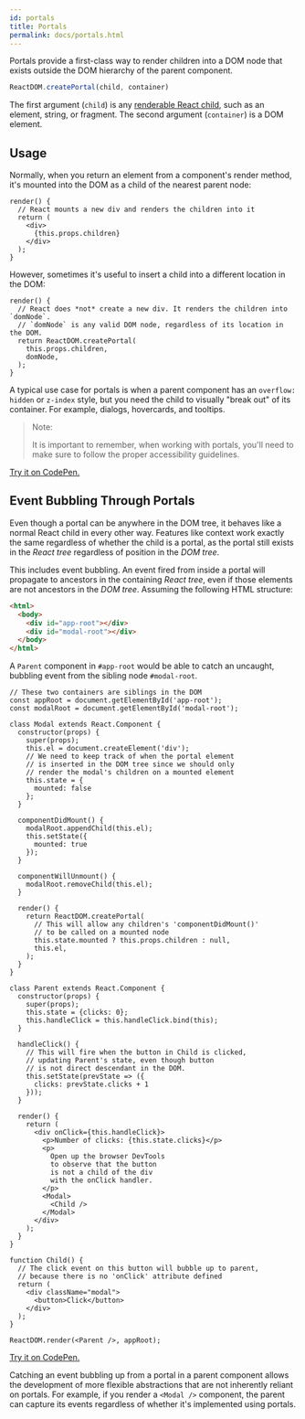 ```yaml
---
id: portals
title: Portals
permalink: docs/portals.html
---
```


Portals provide a first-class way to render children into a DOM node that exists outside the DOM hierarchy of the parent component.

```js
ReactDOM.createPortal(child, container)
```

The first argument (`child`) is any [renderable React child](/docs/react-component.html#render), such as an element, string, or fragment. The second argument (`container`) is a DOM element.

## Usage

Normally, when you return an element from a component's render method, it's mounted into the DOM as a child of the nearest parent node:

```js{4,6}
render() {
  // React mounts a new div and renders the children into it
  return (
    <div>
      {this.props.children}
    </div>
  );
}
```

However, sometimes it's useful to insert a child into a different location in the DOM:

```js{6}
render() {
  // React does *not* create a new div. It renders the children into `domNode`.
  // `domNode` is any valid DOM node, regardless of its location in the DOM.
  return ReactDOM.createPortal(
    this.props.children,
    domNode,
  );
}
```

A typical use case for portals is when a parent component has an `overflow: hidden` or `z-index` style, but you need the child to visually "break out" of its container. For example, dialogs, hovercards, and tooltips.

> Note:
>
> It is important to remember, when working with portals, you'll need to make sure to follow the proper accessibility guidelines.

[Try it on CodePen.](https://codepen.io/gaearon/pen/yzMaBd)

## Event Bubbling Through Portals

Even though a portal can be anywhere in the DOM tree, it behaves like a normal React child in every other way. Features like context work exactly the same regardless of whether the child is a portal, as the portal still exists in the *React tree* regardless of position in the *DOM tree*.

This includes event bubbling. An event fired from inside a portal will propagate to ancestors in the containing *React tree*, even if those elements are not ancestors in the *DOM tree*. Assuming the following HTML structure:

```html
<html>
  <body>
    <div id="app-root"></div>
    <div id="modal-root"></div>
  </body>
</html>
```

A `Parent` component in `#app-root` would be able to catch an uncaught, bubbling event from the sibling node `#modal-root`.

```js{29-34,45-52,56,64-66,73-75,77}
// These two containers are siblings in the DOM
const appRoot = document.getElementById('app-root');
const modalRoot = document.getElementById('modal-root');

class Modal extends React.Component {
  constructor(props) {
    super(props);
    this.el = document.createElement('div');
    // We need to keep track of when the portal element
    // is inserted in the DOM tree since we should only
    // render the modal's children on a mounted element
    this.state = {
      mounted: false
    };
  }

  componentDidMount() {
    modalRoot.appendChild(this.el);
    this.setState({
      mounted: true
    });
  }

  componentWillUnmount() {
    modalRoot.removeChild(this.el);
  }

  render() {
    return ReactDOM.createPortal(
      // This will allow any children's 'componentDidMount()'
      // to be called on a mounted node
      this.state.mounted ? this.props.children : null,
      this.el,
    );
  }
}

class Parent extends React.Component {
  constructor(props) {
    super(props);
    this.state = {clicks: 0};
    this.handleClick = this.handleClick.bind(this);
  }

  handleClick() {
    // This will fire when the button in Child is clicked,
    // updating Parent's state, even though button
    // is not direct descendant in the DOM.
    this.setState(prevState => ({
      clicks: prevState.clicks + 1
    }));
  }

  render() {
    return (
      <div onClick={this.handleClick}>
        <p>Number of clicks: {this.state.clicks}</p>
        <p>
          Open up the browser DevTools
          to observe that the button
          is not a child of the div
          with the onClick handler.
        </p>
        <Modal>
          <Child />
        </Modal>
      </div>
    );
  }
}

function Child() {
  // The click event on this button will bubble up to parent,
  // because there is no 'onClick' attribute defined
  return (
    <div className="modal">
      <button>Click</button>
    </div>
  );
}

ReactDOM.render(<Parent />, appRoot);
```

[Try it on CodePen.](https://codepen.io/gaearon/pen/jGBWpE)

Catching an event bubbling up from a portal in a parent component allows the development of more flexible abstractions that are not inherently reliant on portals. For example, if you render a `<Modal />` component, the parent can capture its events regardless of whether it's implemented using portals.
